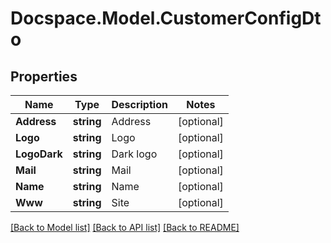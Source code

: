 # Docspace.Model.CustomerConfigDto

## Properties

Name | Type | Description | Notes
------------ | ------------- | ------------- | -------------
**Address** | **string** | Address | [optional] 
**Logo** | **string** | Logo | [optional] 
**LogoDark** | **string** | Dark logo | [optional] 
**Mail** | **string** | Mail | [optional] 
**Name** | **string** | Name | [optional] 
**Www** | **string** | Site | [optional] 

[[Back to Model list]](../README.md#documentation-for-models) [[Back to API list]](../README.md#documentation-for-api-endpoints) [[Back to README]](../README.md)


